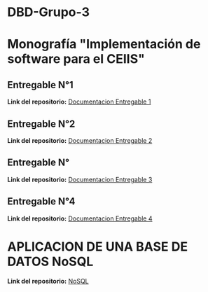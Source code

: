 # DBD-Grupo-3
# Monografía "Implementación de software para el CEIIS"

## Entregable N°1

**Link del repositorio:**  [Documentacion Entregable 1](<Entregable 1.md>)

## Entregable N°2

**Link del repositorio:**  [Documentacion Entregable 2](<Entregable 2.md>)

## Entregable N°

**Link del repositorio:**  [Documentacion Entregable 3](<PC3-Prototipo-Querys.md>)

## Entregable N°4

**Link del repositorio:**  [Documentacion Entregable 4](https://github.com/Dafi-18/DBD-Grupo-3/blob/main/Entregable%204.md)

# APLICACION DE UNA BASE DE DATOS NoSQL

**Link del repositorio:**  [NoSQL](https://github.com/Dafi-18/DBD-Grupo-3/blob/main/NoSQL.md)
